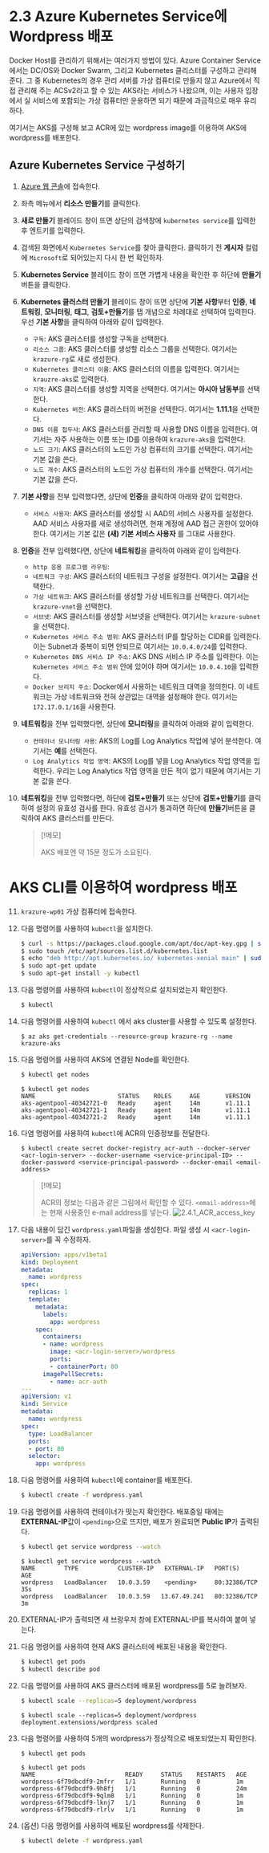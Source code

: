 # 2.3 Azure Kubernetes Service에 Wordpress 배포
Docker Host를 관리하기 위해서는 여러가지 방법이 있다. Azure Container Service에서는 DC/OS와 Docker Swarm, 그리고 Kubernetes 클리스터를 구성하고 관리해준다. 그 중 Kubernetes의 경우 관리 서버를 가상 컴퓨터로 만들지 않고 Azure에서 직접 관리해 주는 ACSv2라고 할 수 있는 AKS라는 서비스가 나왔으며, 이는 사용자 입장에서 실 서비스에 포함되는 가상 컴퓨터만 운용하면 되기 때문에 과금적으로 매우 유리하다.

여기서는 AKS를 구성해 보고 ACR에 있는 wordpress image를 이용하여 AKS에 wordpress를 배포한다.

## Azure Kubernetes Service 구성하기
1. [Azure 웹 콘솔](https://portal.azure.com)에 접속한다.

2. 좌측 메뉴에서 **리소스 만들기**를 클릭한다.

3. **새로 만들기** 블레이드 창이 뜨면 상단의 검색창에 `kubernetes service`를 입력한 후 엔트키를 입력한다.

4. 검색된 화면에서 `Kubernetes Service`를 찾아 클릭한다. 클릭하기 전 **게시자** 컬럼에 `Microsoft`로 되어있는지 다시 한 번 확인하자.

5. **Kubernetes Service** 블레이드 창이 뜨면 가볍게 내용을 확인한 후 하단에 **만들기** 버튼을 클릭한다.

6. **Kubernetes 클러스터 만들기** 블레이드 창이 뜨면 상단에 **기본 사항**부터 **인증**, **네트워킹**, **모니터링**, **태그**, **검토+만들기**를 탭 개념으로 차례대로 선택하여 입력한다. 우선 **기본 사항**을 클릭하여 아래와 같이 입력한다.
    - `구독`: AKS 클러스터를 생성할 구독을 선택한다.
    - `리소스 그룹`: AKS 클러스터를 생성할 리소스 그룹을 선택한다. 여기서는 `krazure-rg`로 새로 생성한다.
    - `Kubernetes 클러스터 이름`: AKS 클러스터의 이름을 입력한다. 여기서는 `krauzre-aks`로 입력한다.
    - `지역`: AKS 클러스터를 생성할 지역을 선택한다. 여기서는 **아시아 남동부**를 선택한다.
    - `Kubernetes 버전`: AKS 클러스터의 버전을 선택한다. 여기서는 **1.11.1**을 선택한다.
    - `DNS 이름 접두사`: AKS 클러스터를 관리할 때 사용할 DNS 이름을 입력한다. 여기서는 자주 사용하는 이름 또는 ID를 이용하여 `krazure-aks`을 입력한다.
    - `노드 크기`: AKS 클러스터의 노드인 가상 컴퓨터의 크기를 선택한다. 여기서는 기본 값을 쓴다.
    - `노드 개수`: AKS 클러스터의 노드인 가상 컴퓨터의 개수를 선택한다. 여기서는 기본 값을 쓴다.

7. **기본 사항**을 전부 입력했다면, 상단에 **인증**을 클릭하여 아래와 같이 입력한다.
    - `서비스 사용자`: AKS 클러스터를 생성할 시 AAD의 서비스 사용자를 설정한다. AAD 서비스 사용자를 새로 생성하려면, 현재 계정에 AAD 접근 권한이 있어야 한다. 여기서는 기본 값은 __(새) 기본 서비스 사용자__ 를 그대로 사용한다.

8. **인증**을 전부 입력했다면, 상단에 **네트워킹**을 클릭하여 아래와 같이 입력한다.
    - `http 응용 프로그램 라우팅`:
    - `네트워크 구성`: AKS 클러스터의 네트워크 구성을 설정한다. 여기서는 **고급**을 선택한다.
    - `가상 네트워크`: AKS 클러스터를 생성할 가상 네트워크를 선택한다. 여기서는 `krazure-vnet`을 선택한다.
    - `서브넷`: AKS 클러스터를 생성할 서브넷을 선택한다. 여기서는 `krazure-subnet`을 선택한다.
    - `Kubernetes 서비스 주소 범위`: AKS 클러스터 IP를 할당하는 CIDR를 입력한다. 이는 Subnet과 중복이 되면 안되므로 여기서는 `10.0.4.0/24`를 입력한다.
    - `Kubernetes DNS 서비스 IP 주소`: AKS DNS 서비스 IP 주소를 입력한다. 이는 `Kubernetes 서비스 주소 범위` 안에 있어야 하며 여기서는 `10.0.4.10`을 입력한다.
    - `Docker 브리지 주소`: Docker에서 사용하는 네트워크 대역을 정의한다. 이 네트워크는 가상 네트워크와 전혀 상관없는 대역을 설정해야 한다. 여기서는 `172.17.0.1/16`을 사용한다.

9. **네트워킹**을 전부 입력했다면, 상단에 **모니터링**을 클릭하여 아래와 같이 입력한다.
    - `컨테이너 모니터링 사용`: AKS의 Log를 Log Analytics 작업에 넣어 분석한다. 여기서는 **예**를 선택한다.
    - `Log Analytics 작업 영역`: AKS의 Log를 넣을 Log Analytics 작업 영역을 입력한다. 우리는 Log Analytics 작업 영역을 만든 적이 없기 때문에 여기서는 기본 값을 쓴다.

10. **네트워킹**을 전부 입력했다면, 하단에 **검토+만들기** 또는 상단에 **검토+만들기**를 클릭하여 설정의 유효성 검사를 한다. 유효성 검사가 통과하면 하단에 **만들기**버튼을 클릭하여 AKS 클러스터를 만든다.
    > [!메모]
    >
    > AKS 배포엔 약 15분 정도가 소요된다.

# AKS CLI를 이용하여 wordpress 배포
11. `krazure-wp01` 가상 컴퓨터에 접속한다.

12. 다음 명령어를 사용하여 `kubectl`을 설치한다.
    ```bash
    $ curl -s https://packages.cloud.google.com/apt/doc/apt-key.gpg | sudo apt-key add -
    $ sudo touch /etc/apt/sources.list.d/kubernetes.list 
    $ echo "deb http://apt.kubernetes.io/ kubernetes-xenial main" | sudo tee -a /etc/apt/sources.list.d/kubernetes.list
    $ sudo apt-get update
    $ sudo apt-get install -y kubectl
    ```

13. 다음 명령어를 사용하여 `kubectl`이 정상적으로 설치되었는지 확인한다.
    ```bash
    $ kubectl
    ```

14. 다음 명령어를 사용하여 `kubectl` 에서 aks cluster를 사용할 수 있도록 설정한다.
    ```Azurecli
    $ az aks get-credentials --resource-group krazure-rg --name krazure-aks
    ```

15. 다음 명령어를 사용하여 AKS에 연결된 Node를 확인한다.
    ```bash
    $ kubectl get nodes
    ```
    ```결과
    $ kubectl get nodes
    NAME                       STATUS    ROLES     AGE       VERSION
    aks-agentpool-40342721-0   Ready     agent     14m       v1.11.1
    aks-agentpool-40342721-1   Ready     agent     14m       v1.11.1
    aks-agentpool-40342721-2   Ready     agent     14m       v1.11.1
    ```
    
16. 다염 명령어를 사용하여 `kubectl`에 ACR의 인증정보를 전달한다.
    ```
    $ kubectl create secret docker-registry acr-auth --docker-server <acr-login-server> --docker-username <service-principal-ID> --docker-password <service-principal-password> --docker-email <email-address>
    ```
    > [!메모]
    >
    > ACR의 정보는 다음과 같은 그림에서 확인할 수 있다. `<email-address>`에는 현재 사용중인 e-mail address를 넣는다.
    > ![2.4.1_ACR_access_key](../images/2.4.1_ACR_access_key.PNG)

17. 다음 내용이 담긴 `wordpress.yaml`파일을 생성한다. 파일 생성 시 `<acr-login-server>`를 꼭 수정하자.
    ```wordpress.yaml
    apiVersion: apps/v1beta1
    kind: Deployment
    metadata:
      name: wordpress
    spec:
      replicas: 1
      template:
        metadata:
          labels:
            app: wordpress
        spec:
          containers:
          - name: wordpress
            image: <acr-login-server>/wordpress
            ports:
            - containerPort: 80
          imagePullSecrets:
            - name: acr-auth
    ---
    apiVersion: v1
    kind: Service
    metadata:
      name: wordpress
    spec:
      type: LoadBalancer
      ports:
      - port: 80
      selector:
        app: wordpress
    ```

18. 다음 명령어를 사용하여 `kubectl`에 container를 배포한다.
    ```bash
    $ kubectl create -f wordpress.yaml
    ```

19. 다음 명령어를 사용하여 컨테이너가 떳는지 확인한다. 배포중일 때에는 **EXTERNAL-IP**값이 `<pending>`으로 뜨지만, 배포가 완료되면 **Public IP**가 출력된다.
    ```bash
    $ kubectl get service wordpress --watch
    ```
    ```결과
    $ kubectl get service wordpress --watch
    NAME        TYPE           CLUSTER-IP   EXTERNAL-IP   PORT(S)        AGE
    wordpress   LoadBalancer   10.0.3.59    <pending>     80:32386/TCP   35s
    wordpress   LoadBalancer   10.0.3.59   13.67.49.241   80:32386/TCP   3m
    ```

20. EXTERNAL-IP가 출력되면 새 브랑우저 창에 EXTERNAL-IP를 복사하여 붙여 넣는다.

21. 다음 명령어를 사용하여 현재 AKS 클러스터에 배포된 내용을 확인한다.
    ```bash
    $ kubectl get pods
    $ kubectl describe pod
    ```

22. 다음 명령어를 사용하여 AKS 클러스터에 배포된 wordpress를 5로 늘려보자.
    ```bash
    $ kubectl scale --replicas=5 deployment/wordpress
    ```
    ```결과
    $ kubectl scale --replicas=5 deployment/wordpress
    deployment.extensions/wordpress scaled
    ```

23. 다음 명령어를 사용하여 5개의 wordpress가 정상적으로 배포되었는지 확인한다.
    ```bash
    $ kubectl get pods
    ```
    ```결과
    $ kubectl get pods
    NAME                         READY     STATUS    RESTARTS   AGE
    wordpress-6f79dbcdf9-2mfrr   1/1       Running   0          1m
    wordpress-6f79dbcdf9-9h8fj   1/1       Running   0          24m
    wordpress-6f79dbcdf9-9qlm8   1/1       Running   0          1m
    wordpress-6f79dbcdf9-lknj7   1/1       Running   0          1m
    wordpress-6f79dbcdf9-rlrlv   1/1       Running   0          1m
    ```

24. (옵션) 다음 명령어를 사용하여 배포된 wordpress를 삭제한다.
    ```bash
    $ kubectl delete -f wordpress.yaml
    ```